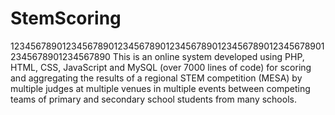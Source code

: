 # StemScoring

12345678901234567890123456789012345678901234567890123456789012345678901234567890
This is an online system developed using PHP, HTML, CSS, JavaScript and MySQL 
(over 7000 lines of code) for scoring and aggregating the results of a regional
STEM competition (MESA) by multiple judges at multiple venues in multiple events 
between competing teams of primary and secondary school students from many 
schools.
